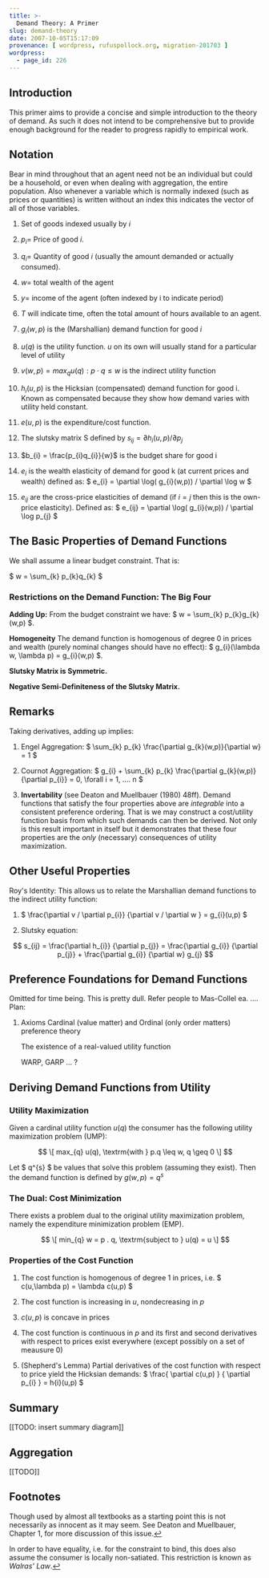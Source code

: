 ```yaml
---
title: >-
  Demand Theory: A Primer
slug: demand-theory
date: 2007-10-05T15:17:09
provenance: [ wordpress, rufuspollock.org, migration-201703 ]
wordpress:
  - page_id: 226
---
```

## Introduction

This primer aims to provide a concise and simple introduction to the theory of demand. As such it does not intend to be comprehensive but to provide enough background for the reader to progress rapidly to empirical work.


## Notation

Bear in mind throughout that an agent need not be an individual but could be a household, or even when dealing with aggregation, the entire population. Also whenever a variable which is normally indexed (such as prices or quantities) is written without an index this indicates the vector of all of those variables.


1. Set of goods indexed usually by $i$

2. $p_{i} =$ Price of good $i$.

3. $q_{i} =$ Quantity of good $i$ (usually the amount demanded or actually consumed).

4. $w =$ total wealth of the agent

5. $y=$ income of the agent (often indexed by i to indicate period)

6. $T$ will indicate time, often the total amount of hours available to an agent.

7. $g_{i}(w, p)$ is the (Marshallian) demand function for good $i$

8. $u(q)$ is the utility function. $u$ on its own will usually stand for a particular level of utility

9. $v(w,p) = max_{q} { u(q) : p \cdot q \leq w }$ is the indirect utility function

10. $h_{i}(u,p)$ is the Hicksian (compensated) demand function for good i. Known as compensated because they show how demand varies with utility held constant.

11. $e(u,p)$ is the expenditure/cost function.

12. The slutsky matrix S defined by $s_{ij} = \partial h_{i}(u,p) / \partial p_{j}$
 
 13. $b_{i} = \frac{p_{i}q_{i}}{w}$ is the budget share for good i

14. $e_{i}$ is the wealth elasticity of demand for good k (at current prices and wealth) defined as: $ e_{i} = \partial \log( g_{i}(w,p)) / \partial \log w $

15. $e_{ij}$ are the cross-price elasticities of demand (if $i = j$ then this is the own-price elasticity). Defined as: $ e_{ij} = \partial \log( g_{i}(w,p)) / \partial \log p_{j} $


## The Basic Properties of Demand Functions

We shall assume a linear budget constraint. That is:

$ w = \sum_{k} p_{k}q_{k} $


### Restrictions on the Demand Function: The Big Four

**Adding Up:** From the budget constraint we have: $ w = \sum_{k} p_{k}g_{k}(w,p) $.

**Homogeneity** The demand function is homogenous of degree 0 in prices and wealth (purely nominal changes should have no effect): $ g_{i}(\lambda w, \lambda p) = g_{i}(w,p) $.

**Slutsky Matrix is Symmetric.**
 
**Negative Semi-Definiteness of the Slutsky Matrix.**

## Remarks

Taking derivatives, adding up implies:

1. Engel Aggregation: $ \sum_{k} p_{k} \frac{\partial g_{k}(w,p)}{\partial w} = 1 $

2. Cournot Aggregation: $ g_{i} + \sum_{k} p_{k} \frac{\partial g_{k}(w,p)}{\partial p_{i}} = 0, \forall i = 1, .... n $

3. **Invertability** (see Deaton and Muellbauer (1980) 48ff). Demand functions that satisfy the four properties above are _integrable_ into a consistent preference ordering. That is we may construct a cost/utility function basis from which such demands can then be derived. Not only is this result important in itself  but it demonstrates that these four properties are the _only_ (necessary) consequences of utility maximization.

## Other Useful Properties

Roy's Identity: This allows us to relate the Marshallian demand functions to the indirect utility function:

1. $ \frac{\partial v / \partial p_{i}} {\partial v / \partial w } = g_{i}(u,p) $

 

 2. Slutsky equation:
 
 $$
    s_{ij} = \frac{\partial h_{i}} {\partial p_{j}} = \frac{\partial g_{i}} {\partial p_{j}}
           + \frac{\partial g_{i}} {\partial w} g_{j}
    $$


## Preference Foundations for Demand Functions

Omitted for time being. This is pretty dull. Refer people to Mas-Collel ea. .... Plan:

1. Axioms
     Cardinal (value matter) and Ordinal (only order matters) preference theory

     The existence of a real-valued utility function
 
     WARP, GARP ... ?


## Deriving Demand Functions from Utility

### Utility Maximization

Given a cardinal utility function $u(q)$ the consumer has the following utility maximization problem (UMP):

$$ \[ max_{q} u(q), \textrm{with } p.q \leq w, q \geq 0 \] $$

Let $ q^{s} $ be values that solve this problem (assuming they exist). Then the demand function is defined by $g(w,p) = q^{s}$


### The Dual: Cost Minimization

There exists a problem dual to the original utility maximization problem, namely the expenditure minimization problem (EMP).

$$ \[ min_{q} w = p . q, \textrm{subject to } u(q) = u \] $$


### Properties of the Cost Function

1. The cost function is homogenous of degree 1 in prices, i.e. $ c(u,\lambda p) = \lambda c(u,p) $

2. The cost function is increasing in $u$, nondecreasing in $p$

3. $c(u,p)$ is concave in prices

4. The cost function is continuous in $p$ and its first and second derivatives with respect to prices exist everywhere (except possibly on a set of meausure 0)

5. (Shepherd's Lemma) Partial derivatives of the cost function with respect to price yield the Hicksian demands: $ \frac{ \partial c(u,p) } { \partial p_{i} } = h{i}(u,p) $

## Summary
[[TODO: insert summary diagram]]


## Aggregation
[[TODO]]

## Footnotes

Though used by almost all textbooks as a starting point this is not necessarily as innocent as it may seem. See Deaton and Muellbauer, Chapter 1, for more discussion of this issue.<a href="#fnr1-469267910" class="footnoteBackLink" title="Jump back to footnote 1 in the text">&#8617;</a>

In order to have equality, i.e. for the constraint to bind, this does also assume the consumer is locally non-satiated. This restriction is known as <em>Walras' Law</em>.<a href="#fnr2-469267910" class="footnoteBackLink" title="Jump back to footnote 1 in the text">&#8617;</a>

